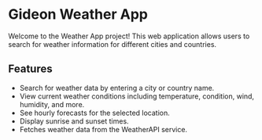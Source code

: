 # Gideon Weather App

Welcome to the Weather App project! This web application allows users to search for weather information for different cities and countries.

## Features

- Search for weather data by entering a city or country name.
- View current weather conditions including temperature, condition, wind, humidity, and more.
- See hourly forecasts for the selected location.
- Display sunrise and sunset times.
- Fetches weather data from the WeatherAPI service.